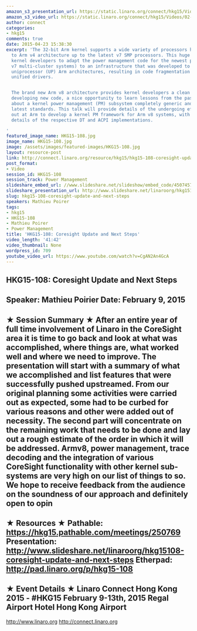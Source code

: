 ```yaml
---
amazon_s3_presentation_url: https://static.linaro.org/connect/hkg15/Videos/02-09-Monday/HKG15-108.pdf
amazon_s3_video_url: https://static.linaro.org/connect/hkg15/Videos/02-09-Monday/HKG15-108+Coresight+Update+and+Next+Steps.mp4
author: connect
categories:
- hkg15
comments: true
date: 2015-04-23 15:38:30
excerpt: 'The 32-bit Arm kernel supports a wide variety of processors harking back
  to Arm v4 architecture up to the latest v7 SMP processors. This huge legacy forced
  kernel developers to adapt the power management code for the newest processors (eg
  v7 multi-cluster systems) to an infrastructure that was developed to support simpler
  uniprocessor (UP) Arm architectures, resulting in code fragmentation and lack of
  unified drivers.


  The brand new Arm v8 architecture provides kernel developers a clean slate to start
  developing new code, a nice opportunity to learn lessons from the past and bring
  about a kernel power management (PM) subsystem completely generic and up to the
  latest standards. This talk will provide details of the undergoing effort carried
  out at Arm to develop a kernel PM framework for Arm v8 systems, with kernel design
  details of the respective DT and ACPI implementations.

'
featured_image_name: HKG15-108.jpg
image_name: HKG15-108.jpg
image: /assets/images/featured-images/HKG15-108.jpg
layout: resource-post
link: http://connect.linaro.org/resource/hkg15/hkg15-108-coresight-update-and-next-steps/
post_format:
- Video
session_id: HKG15-108
session_track: Power Management
slideshare_embed_url: //www.slideshare.net/slideshow/embed_code/45074572
slideshare_presentation_url: http://www.slideshare.net/linaroorg/hkg15108-coresight-update-and-next-steps
slug: hkg15-108-coresight-update-and-next-steps
speakers: Mathieu Poirer
tags:
- hkg15
- HKG15-108
- Mathieu Poirer
- Power Management
title: 'HKG15-108: Coresight Update and Next Steps'
video_length: '41:42'
video_thumbnail: None
wordpress_id: 709
youtube_video_url: https://www.youtube.com/watch?v=CgAN2An4GcA
---
```


HKG15-108: Coresight Update and Next Steps
---------------------------------------------------
Speaker: Mathieu Poirier
Date: February 9, 2015
---------------------------------------------------
★ Session Summary ★
After an entire year of full time involvement of Linaro in the CoreSight area it is time to go back and look at what was accomplished, where things are, what worked well and where we need to improve. The presentation will start with a summary of what we accomplished and list features that were successfully pushed upstreamed. From our original planning some activities were carried out as expected, some had to be curbed for various reasons and other were added out of necessity.
The second part will concentrate on the remaining work that needs to be done and lay out a rough estimate of the order in which it will be addressed. Armv8, power management, trace decoding and the integration of various CoreSight functionality with other kernel sub-systems are very high on our list of things to so. We hope to receive feedback from the audience on the soundness of our approach and definitely open to opin
--------------------------------------------------
★ Resources ★
Pathable: https://hkg15.pathable.com/meetings/250769
Presentation:  http://www.slideshare.net/linaroorg/hkg15108-coresight-update-and-next-steps
Etherpad: http://pad.linaro.org/p/hkg15-108
---------------------------------------------------
★ Event Details ★
Linaro Connect Hong Kong 2015 - #HKG15
February 9-13th, 2015
Regal Airport Hotel Hong Kong Airport
---------------------------------------------------
http://www.linaro.org
http://connect.linaro.org
